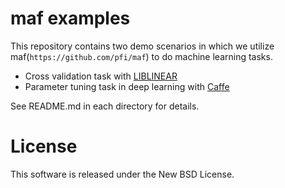 # maf examples

This repository contains two demo scenarios in which we utilize maf(`https://github.com/pfi/maf`) to do machine learning tasks.

* Cross validation task with [LIBLINEAR](http://www.csie.ntu.edu.tw/~cjlin/liblinear/)
* Parameter tuning task in deep learning with [Caffe](http://caffe.berkeleyvision.org)

See README.md in each directory for details.

# License

This software is released under the New BSD License.
